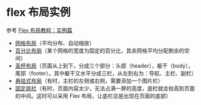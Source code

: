 # flex 布局实例

参考 [Flex 布局教程：实例篇](http://www.ruanyifeng.com/blog/2015/07/flex-examples.html)

- [网格布局](//hanzichi.github.io/2018/flex/index-0.html)（平均分布、自动缩放）
- [百分比布局](//hanzichi.github.io/2018/flex/index-1.html)（某个网格的宽度为固定的百分比，其余网格平均分配剩余的空间）
- [圣杯布局](//hanzichi.github.io/2018/flex/index-2.html)（页面从上到下，分成三个部分：头部（header），躯干（body），尾部（footer）。其中躯干又水平分成三栏，从左到右为：导航、主栏、副栏）
- [悬挂式布局](//hanzichi.github.io/2018/flex/index-3.html)（有时，主栏的左侧或右侧，需要添加一个图片栏）
- [固定底栏](//hanzichi.github.io/2018/flex/index-4.html)（有时，页面内容太少，无法占满一屏的高度，底栏就会抬高到页面的中间。这时可以采用 Flex 布局，让底栏总是出现在页面的底部）